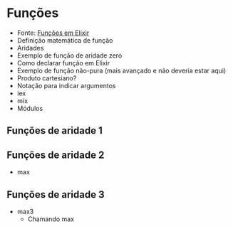 # Funções

- Fonte: [Funções em Elixir](https://medium.com/@adolfont/fun%C3%A7%C3%B5es-em-elixir-e7e3febd17d0)
- Definição matemática de função
- Aridades
- Exemplo de função de aridade zero
- Como declarar função em Elixir
- Exemplo de função não-pura (mais avançado e não deveria estar aqui)
- Produto cartesiano?
- Notação para indicar argumentos
- iex
- mix
- Módulos

## Funções de aridade 1

## Funções de aridade 2

- max

## Funções de aridade 3

- max3
  - Chamando max
 


